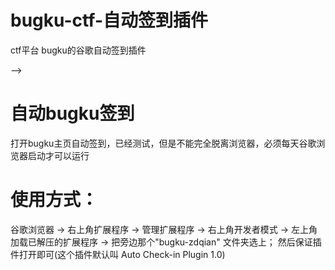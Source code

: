 # bugku-ctf-自动签到插件
ctf平台 bugku的谷歌自动签到插件
<!--
 * @Author: Z-Es-0 zes18642300628@qq.com
 * @Date: 2024-09-15 19:31:20
 * @LastEditors: Z-Es-0 zes18642300628@qq.com
 * @LastEditTime: 2024-09-19 11:34:22
 * @FilePath: \undefinedd:\ctf_check\date1\README.md
 * @Description: 这是默认设置,请设置`customMade`, 打开koroFileHeader查看配置 进行设置: https://github.com/OBKoro1/koro1FileHeader/wiki/%E9%85%8D%E7%BD%AE

 # 太酷啦
    <!-- "2024/11/7"  -->
-->
# 自动bugku签到

打开bugku主页自动签到，已经测试，但是不能完全脱离浏览器，必须每天谷歌浏览器启动才可以运行

# 使用方式：

谷歌浏览器 -> 右上角扩展程序 -> 管理扩展程序 -> 右上角开发者模式 -> 左上角加载已解压的扩展程序 -> 把旁边那个"bugku-zdqian" 文件夹选上； 然后保证插件打开即可(这个插件默认叫 Auto Check-in Plugin 1.0)

